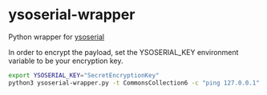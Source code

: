 # ysoserial-wrapper

Python wrapper for [ysoserial](https://github.com/frohoff/ysoserial)

In order to encrypt the payload, set the YSOSERIAL_KEY environment variable to be your encryption key.

```bash
export YSOSERIAL_KEY="SecretEncryptionKey"
python3 ysoserial-wrapper.py -t CommonsCollection6 -c "ping 127.0.0.1"
```
